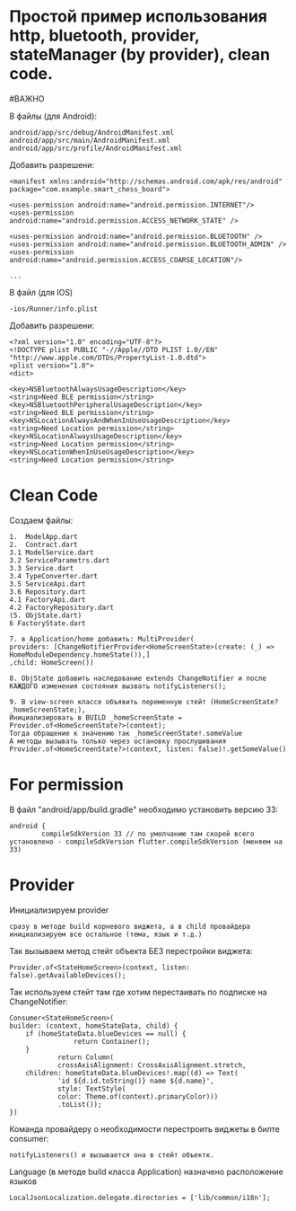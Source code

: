 # Простой пример использования http, bluetooth, provider, stateManager (by provider), clean code.

#ВАЖНО

В файлы (для Android):

    android/app/src/debug/AndroidManifest.xml
    android/app/src/main/AndroidManifest.xml
    android/app/src/profile/AndroidManifest.xml

Добавить разрешени:

    <manifest xmlns:android="http://schemas.android.com/apk/res/android"
    package="com.example.smart_chess_board">

    <uses-permission android:name="android.permission.INTERNET"/>
    <uses-permission android:name="android.permission.ACCESS_NETWORK_STATE" />

	<uses-permission android:name="android.permission.BLUETOOTH" />  
	<uses-permission android:name="android.permission.BLUETOOTH_ADMIN" />  
	<uses-permission android:name="android.permission.ACCESS_COARSE_LOCATION"/>

    ...

В файл (для IOS)

    -ios/Runner/info.plist

Добавить разрешени:

    <?xml version="1.0" encoding="UTF-8"?>
    <!DOCTYPE plist PUBLIC "-//Apple//DTD PLIST 1.0//EN" "http://www.apple.com/DTDs/PropertyList-1.0.dtd">
    <plist version="1.0">
    <dict>

	<key>NSBluetoothAlwaysUsageDescription</key>  
	<string>Need BLE permission</string>  
	<key>NSBluetoothPeripheralUsageDescription</key>  
	<string>Need BLE permission</string>  
	<key>NSLocationAlwaysAndWhenInUseUsageDescription</key>  
	<string>Need Location permission</string>  
	<key>NSLocationAlwaysUsageDescription</key>  
	<string>Need Location permission</string>  
	<key>NSLocationWhenInUseUsageDescription</key>  
	<string>Need Location permission</string>


# Clean Code

Создаем файлы:

    1.  ModelApp.dart
    2.  Contract.dart
    3.1 ModelService.dart
    3.2 ServiceParametrs.dart
    3.3 Service.dart
    3.4 TypeConverter.dart
    3.5 ServiceApi.dart
    3.6 Repository.dart
    4.1 FactoryApi.dart
    4.2 FactoryRepository.dart
    (5. ObjState.dart)
    6 FactoryState.dart
    
    7. в Application/home добавить: MultiProvider(
    providers: [ChangeNotifierProvider<HomeScreenState>(create: (_) => HomeModuleDependency.homeState()),]
    ,child: HomeScreen())
    
    8. ObjState добавить наследование extends ChangeNotifier и после КАЖДОГО изменения состояния вызвать notifyListeners();
    
    9. В view-screen классе объявить переменную стейт (HomeScreenState? _homeScreenState;),
    Инициализировать в BUILD _homeScreenState = Provider.of<HomeScreenState?>(context);
    Тогда обращение к значению так _homeScreenState!.someValue
    А методы вызывать только через остановку прослушивания Provider.of<HomeScreenState?>(context, listen: false)!.getSomeValue()
    

# For permission

В файл "android/app/build.gradle" необходимо установить версию 33:

	android {
    		compileSdkVersion 33 // по умолчанию там скорей всего установлено - compileSdkVersion flutter.compileSdkVersion (меняем на 33)
		
# Provider
	
Инициализируем provider 

	сразу в методе build корневого виджета, а в child провайдера инициализируем все остальное (тема, язык и т.д.)
	
Так вызываем метод стейт объекта БЕЗ перестройки виджета:
	
	Provider.of<StateHomeScreen>(context, listen: false).getAvailableDevices();
	
Так используем стейт там где хотим перестаивать по подписке на ChangeNotifier:

	Consumer<StateHomeScreen>(
	builder: (context, homeStateData, child) {
		if (homeStateData.blueDevices == null) {
                	return Container();
		}
                return Column(
                crossAxisAlignment: CrossAxisAlignment.stretch,
		children: homeStateData.blueDevices!.map((d) => Text(
                'id ${d.id.toString()} name ${d.name}',
                style: TextStyle(
                color: Theme.of(context).primaryColor)))
                .toList());
	})
	
Команда провайдеру о необходимости перестроить виджеты в билте consumer:
	
	notifyListeners() и вызывается она в стейт объектк.

Language (в методе build класса Application) назначено расположение языков
	
	LocalJsonLocalization.delegate.directories = ['lib/common/i18n'];
